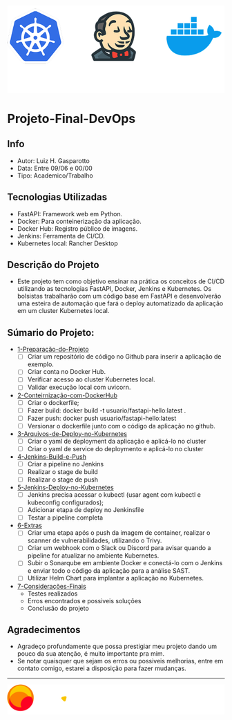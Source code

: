 
<p align="center">
  <img src="./assets/logos/logo-DKJ.png" alt="image">
</p>

# Projeto-Final-DevOps

## Info
- Autor: Luiz H. Gasparotto
- Data: Entre 09/06 e 00/00
- Tipo: Academico/Trabalho

## Tecnologias Utilizadas
- FastAPI: Framework web em Python.
- Docker: Para conteinerização da aplicação.
- Docker Hub: Registro público de imagens.
- Jenkins: Ferramenta de CI/CD.
- Kubernetes local: Rancher Desktop

## Descrição do Projeto

- Este projeto tem como objetivo ensinar na prática os conceitos de CI/CD
utilizando as tecnologias FastAPI, Docker, Jenkins e Kubernetes. Os bolsistas
trabalharão com um código base em FastAPI e desenvolverão uma esteira de
automação que fará o deploy automatizado da aplicação em um cluster
Kubernetes local.

## Súmario do Projeto:

- [1-Preparação-do-Projeto](1-Preparação-do-Projeto)
  - [ ] Criar um repositório de código no Github para inserir a aplicação de exemplo.
  - [ ] Criar conta no Docker Hub.
  - [ ] Verificar acesso ao cluster Kubernetes local.
  - [ ] Validar execução local com uvicorn.    
- [2-Conteirnização-com-DockerHub](2-Conteirnização-com-DockerHub)
  - [ ] Criar o dockerfile;
  - [ ] Fazer build: docker build -t usuario/fastapi-hello:latest .
  - [ ] Fazer push: docker push usuario/fastapi-hello:latest
  - [ ] Versionar o dockerfile junto com o código da aplicação no github.

- [3-Arquivos-de-Deploy-no-Kubernetes](3-Arquivos-de-Deploy-no-Kubernetes)
  - [ ] Criar o yaml de deployment da aplicação e aplicá-lo no cluster
  - [ ] Criar o yaml de service do deploymento e aplicá-lo no cluster
- [4-Jenkins-Build-e-Push](4-Jenkins-Build-e-Push)
  - [ ] Criar a pipeline no Jenkins
  - [ ] Realizar o stage de build
  - [ ] Realizar o stage de push
- [5-Jenkins-Deploy-no-Kubernetes](5-Jenkins-Deploy-no-Kubernetes)
  - [ ] Jenkins precisa acessar o kubectl (usar agent com kubectl e kubeconfig
configurados);
  - [ ] Adicionar etapa de deploy no Jenkinsfile
  - [ ] Testar a pipeline completa

- [6-Extras](6-Extras)
  - [ ] Criar uma etapa após o push da imagem de container, realizar o scanner
de vulnerabilidades, utilizando o Trivy.
  - [ ] Criar um webhook com o Slack ou Discord para avisar quando a pipeline
for atualizar no ambiente Kubernetes.
  - [ ] Subir o Sonarqube em ambiente Docker e conectá-lo com o Jenkins e
enviar todo o código da aplicação para a análise SAST.
  - [ ] Utilizar Helm Chart para implantar a aplicação no Kubernetes.
     
- [7-Considerações-Finais](7-Considerações-Finais)
  - Testes realizados
  - Erros encontrados e possiveis soluções
  - Conclusão do projeto
## Agradecimentos
- Agradeço profundamente que possa prestigiar meu projeto dando um pouco da sua atenção, é muito importante pra mim.
- Se notar quaisquer que sejam os erros ou possiveis melhorias, entre em contato comigo, estarei a disposição para fazer mudanças.

---
<p align="center">
  <img src="./assets/logos/compassUol-logo_1.png" alt="image">
</p>
